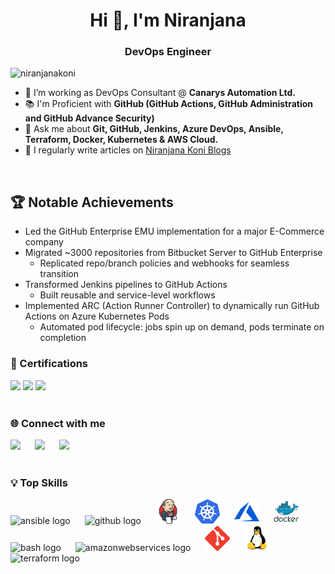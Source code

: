 <!-- <img src="https://raw.githubusercontent.com/BEPb/BEPb/5c63fa170d1cbbb0b1974f05a3dbe6aca3f5b7f3/assets/Bottom_up.svg" width="100%" /> -->
<h1 align="center">Hi 👋, I'm Niranjana</h1>
<h3 align="center">DevOps Engineer</h3>
<p align="left"> <img src="https://komarev.com/ghpvc/?username=niranjanakoni&label=Profile%20views&color=0e75b6&style=flat" alt="niranjanakoni" /> </p>

- 🚀 I’m working as DevOps Consultant @ **Canarys Automation Ltd.**
- 📚 I'm Proficient with **GitHub (GitHub Actions, GitHub Administration and GitHub Advance Security)**
- 💬 Ask me about **Git, GitHub, Jenkins, Azure DevOps, Ansible, Terraform, Docker, Kubernetes & AWS Cloud.**
- 📝 I regularly write articles on [Niranjana Koni Blogs](https://niranjanakoni.hashnode.dev/)
<br>

## 🏆 Notable Achievements
- Led the GitHub Enterprise EMU implementation for a major E-Commerce company
- Migrated ~3000 repositories from Bitbucket Server to GitHub Enterprise
  - Replicated repo/branch policies and webhooks for seamless transition
- Transformed Jenkins pipelines to GitHub Actions
  - Built reusable and service-level workflows
- Implemented ARC (Action Runner Controller) to dynamically run GitHub Actions on Azure Kubernetes Pods
  - Automated pod lifecycle: jobs spin up on demand, pods terminate on completion

<div>
<h3 align="left">📜 Certifications</h3>
<a herf="https://www.credly.com/badges/f79cd4f3-b2af-4300-ac6f-44cc02c851fb/public_url" target="_blank"><img src="https://images.credly.com/size/150x150/images/024d0122-724d-4c5a-bd83-cfe3c4b7a073/image.png" target="_blank"></a>
<a herf="https://www.credly.com/badges/f9dc7edb-beae-4d75-8282-ec23c0da882b/public_url" target="_blank"><img src="https://images.credly.com/size/150x150/images/34880f37-8ec8-4542-a78a-73ba6647208e/image.png" target="_blank"></a> 
<a herf="https://www.credly.com/badges/cbd0925f-d203-403e-95f7-74d22efc9413/public_url" target="_blank"><img src="https://images.credly.com/size/150x150/images/89efc3e7-842b-4790-b09b-9ea5efc71ec3/image.png" target="_blank"></a> 
</div>
<br>
<div> 
<h3 align="left">🌐 Connect with me</h3>
<a href="https://www.linkedin.com/in/niranjanakoni" target="_blank"><img src="https://img.shields.io/badge/LinkedIn-0077B5?style=for-the-badge&logo=linkedin&logoColor=white" target="_blank"></a> <img width="15" />
<a href="https://github.com/niranjanakoni" target="_blank"><img src="https://img.shields.io/badge/GitHub-100000?style=for-the-badge&logo=github&logoColor=white" target="_blank"></a> <img width="15" />
<a href = "mailto:niranjankoni@gmail.com"><img src="https://img.shields.io/badge/-Gmail-%23333?style=for-the-badge&logo=gmail&logoColor=white" target="_blank"></a>
</div>
<br>
<div>
<h3 align="left">💡 Top Skills</h3>
<p align="left">
<img src="https://cdn.simpleicons.org/ansible/EE0000" height="40" width="40" alt="ansible logo"  /> <img width="15" />
<img src="https://skillicons.dev/icons?i=github" height="40" width="40" alt="github logo"  /> <img width="15" />
<img src="https://raw.githubusercontent.com/teamedwardforever/Readme-Generator/71f25dd8b98329b168142a6b782a107b75eab178/svg/Skills/Devops/jenkins-icon.svg" alt="Jenkins" width="40" height="40"/> <img width="15" />
<img src="https://raw.githubusercontent.com/teamedwardforever/Readme-Generator/71f25dd8b98329b168142a6b782a107b75eab178/svg/Skills/Devops/kubernetes-icon.svg" alt="Kubernetes" width="40" height="40"/> <img width="15" />
<img src="https://raw.githubusercontent.com/teamedwardforever/Readme-Generator/71f25dd8b98329b168142a6b782a107b75eab178/svg/Skills/Devops/microsoft_azure-icon.svg" alt="Microsoft Azure" width="40" height="40"/> <img width="15" />
<img src="https://raw.githubusercontent.com/teamedwardforever/Readme-Generator/71f25dd8b98329b168142a6b782a107b75eab178/svg/Skills/Devops/docker-original-wordmark.svg" alt="Docker" width="40" height="40"/> <img width="15" />
<img src="https://skillicons.dev/icons?i=bash" height="40" width="40" alt="bash logo"  /> <img width="15" />
<img src="https://skillicons.dev/icons?i=aws" height="40" width="40" alt="amazonwebservices logo"  /> <img width="15" />
<img src="https://raw.githubusercontent.com/teamedwardforever/Readme-Generator/71f25dd8b98329b168142a6b782a107b75eab178/svg/Skills/Other/git-scm-icon.svg" alt="Git" width="40" height="40"/> <img width="15" />
<img src="https://raw.githubusercontent.com/teamedwardforever/Readme-Generator/71f25dd8b98329b168142a6b782a107b75eab178/svg/Skills/Other/linux-original.svg" alt="Linux" width="40" height="40"/> <img width="15" />
<img src="https://cdn.jsdelivr.net/gh/devicons/devicon/icons/terraform/terraform-original.svg" height="40" alt="terraform logo"  />
</p>
</div>
<br>
